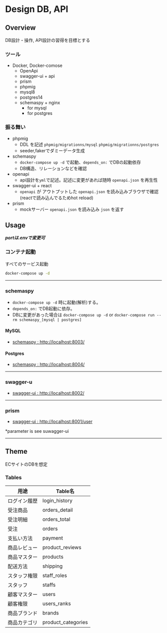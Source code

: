 # Design DB, API

## Overview

DB設計・操作, API設計の習得を目標とする

### ツール

- Docker, Docker-comose
    - OpenApi
    - swagger-ui + api
    - prism
    - phpmig
    - mysql8
    - postgres14
    - schemaspy + nginx
        - for mysql
        - for postgres

### 振る舞い

- phpmig
    - DDL を記述 `phpmig/migrationns/mysql` `phpmig/migrationns/postgres`
    - seeder,fakerでダミーデータ生成
- schemaspy
    - `docker-compose up -d` で起動、`depends_on:` でDBの起動依存
    - DB構造、リレーションなどを確認
- openapi
    - api設計を`yml`で記述。記述に変更があれば随時 `openapi.json` を再生性
- swagger-ui + react
    - `openapi` が アウトプットした `openapi.json` を読み込みブラウザで確認 (reactで読み込んでるためhot reload)
- prism
    - mockサーバー `openapi.json` を読み込み `json` を返す

## Usage

***portは.envで変更可***

### コンテナ起動

すべてのサービス起動

```bash
docker-compose up -d
```

 ---

### schemaspy

- `docker-compose up -d` 時に起動(解析)する。
- `depends_on:` でDB起動に依存。
- DBに変更があった場合は `docker-compose up -d` or `docker-compose run --rm schemaspy_[mysql | postgres]`

#### MySQL

- [schemaspy : http://localhost:8003/](http://localhost:8003/)

#### Postgres

- [schemaspy : http://localhost:8004/](http://localhost:8004/)

---

### swagger-u

- [swagger-ui : http://localhost:8002/](http://localhost:8002/)

---

### prism

- [swagger-ui : http://localhost:8001/user](http://localhost:8001/user)

*parameter is see suwagger-ui

---

## Theme

ECサイトのDBを想定

### Tables

| 用途     | Table名             |
|--------|--------------------|
| ログイン履歴 | login_history      |
| 受注商品   | orders_detail      |
| 受注明細   | orders_total       |
| 受注     | orders             |
| 支払い方法  | payment            |
| 商品レビュー | product_reviews    |
| 商品マスター | products           |
| 配送方法   | shipping           |
| スタッフ権限 | staff_roles        |
| スタッフ   | staffs             |
| 顧客マスター | users              |
| 顧客権限   | users_ranks        |
| 商品ブランド | brands             |
| 商品カテゴリ | product_categories |
